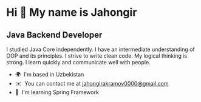 Hi 👋 My name is Jahongir
=========================

Java Backend Developer
----------------------

I studied Java Core independently. 
I have an intermediate understanding of OOP and its principles. 
I strive to write clean code. 
My logical thinking is strong. 
I learn quickly and communicate well with people.

* 🌍  I'm based in Uzbekistan
* ✉️  You can contact me at [jahongirakramov0000@gmail.com](mailto:jahongirakramov0000@gmail.com)
* 🧠  I'm learning Spring Framework
